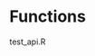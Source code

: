 <script setup>
    import Firewall from '../components/Firewall.vue';
    import { ref, onMounted, getCurrentInstance, useAttrs } from 'vue'
    import { createClient } from '@supabase/supabase-js'

    const access_token = ref(null);
    const user_email = ref(null);
    
    const instance = getCurrentInstance();
    const apikey = instance.appContext.config.globalProperties.$apikey;
    const url = instance.appContext.config.globalProperties.$url;
    const rUrl = instance.appContext.config.globalProperties.$rUrl;

    const supabase = createClient(url, apikey)

    supabase.auth.onAuthStateChange((event, session) => {
        access_token.value = session?.access_token;
        user_email.value = session?.user?.email;
    });

    const _runScript = async () => {
        const { data } = await fetch(`${rUrl}/run-script?script=test_api`, {
            method: 'POST',
            headers: {
                'Content-Type': 'application/json',
                'Authorization': `Bearer ${access_token.value}`,
            },
            body: {
                script: 'echo "Hello World"',
            },
        });
        console.log(data);
    };
</script>

# Functions
<Firewall>
    <v-card>
        <v-list>
            <v-list-item>
                <v-list-item-title>
                    test_api.R
                </v-list-item-title>
                <template v-slot:append>
                    <v-btn @click="_runScript" :loading="loading">RUN</v-btn>
                </template>
            </v-list-item>
        </v-list>
    </v-card>
</Firewall>